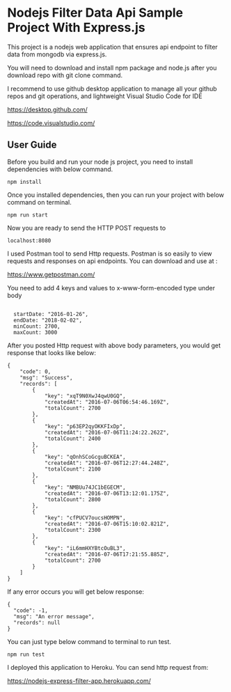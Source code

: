 # Nodejs Filter Data Api Sample Project With Express.js

This project is a nodejs web application that ensures api endpoint to filter data from mongodb via express.js.

You will need to download and install npm package and node.js after you download repo with git clone command.

I recommend to use github desktop application to manage all your github repos and git operations, and lightweight Visual Studio Code for IDE

https://desktop.github.com/

https://code.visualstudio.com/

## User Guide

Before you build and run your node js project, you need to install dependencies with below command. 

```
npm install
```

Once you installed dependencies, then you can run your project with below command on terminal.

```
npm run start
```

Now you are ready to send the HTTP POST requests to 

```
localhost:8080
```

I used Postman tool to send Http requests.
Postman is so easily to view requests and responses on api endpoints.
You can download and use at :

https://www.getpostman.com/

You need to add 4 keys and values to x-www-form-encoded type under body 

```

  startDate: "2016-01-26",
  endDate: "2018-02-02",
  minCount: 2700,
  maxCount: 3000

```

After you posted Http request with above body parameters, you would get response that looks like below:

```
{
    "code": 0,
    "msg": "Success",
    "records": [
        {
            "key": "xqT9N0XwJ4qwU0GQ",
            "createdAt": "2016-07-06T06:54:46.169Z",
            "totalCount": 2700
        },
        {
            "key": "p63EP2qyOKKFIxDp",
            "createdAt": "2016-07-06T11:24:22.262Z",
            "totalCount": 2400
        },
        {
            "key": "qOnhSCoGcguBCKEA",
            "createdAt": "2016-07-06T12:27:44.248Z",
            "totalCount": 2100
        },
        {
            "key": "NMBUu74JC1bEGECM",
            "createdAt": "2016-07-06T13:12:01.175Z",
            "totalCount": 2800
        },
        {
            "key": "cfPUCV7oucsHOMPN",
            "createdAt": "2016-07-06T15:10:02.821Z",
            "totalCount": 2300
        },
        {
            "key": "iL6mmHXYBtcOuBL3",
            "createdAt": "2016-07-06T17:21:55.885Z",
            "totalCount": 2700
        }
    ]
}
```

If any error occurs you will get below response:

```
{
  "code": -1,
  "msg": "An error message",
  "records": null
}
```

You can just type below command to terminal to run test.

```
npm run test
```


I deployed this application to Heroku. You can send http request from:

https://nodejs-express-filter-app.herokuapp.com/


